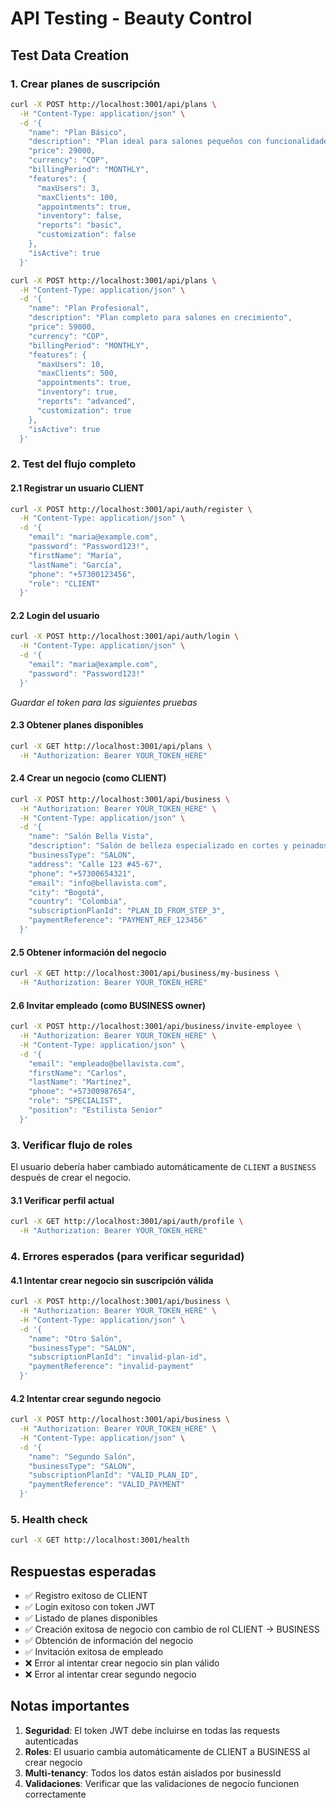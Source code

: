 # API Testing - Beauty Control

## Test Data Creation

### 1. Crear planes de suscripción

```bash
curl -X POST http://localhost:3001/api/plans \
  -H "Content-Type: application/json" \
  -d '{
    "name": "Plan Básico",
    "description": "Plan ideal para salones pequeños con funcionalidades esenciales",
    "price": 29000,
    "currency": "COP",
    "billingPeriod": "MONTHLY",
    "features": {
      "maxUsers": 3,
      "maxClients": 100,
      "appointments": true,
      "inventory": false,
      "reports": "basic",
      "customization": false
    },
    "isActive": true
  }'
```

```bash
curl -X POST http://localhost:3001/api/plans \
  -H "Content-Type: application/json" \
  -d '{
    "name": "Plan Profesional",
    "description": "Plan completo para salones en crecimiento",
    "price": 59000,
    "currency": "COP",
    "billingPeriod": "MONTHLY",
    "features": {
      "maxUsers": 10,
      "maxClients": 500,
      "appointments": true,
      "inventory": true,
      "reports": "advanced",
      "customization": true
    },
    "isActive": true
  }'
```

### 2. Test del flujo completo

#### 2.1 Registrar un usuario CLIENT

```bash
curl -X POST http://localhost:3001/api/auth/register \
  -H "Content-Type: application/json" \
  -d '{
    "email": "maria@example.com",
    "password": "Password123!",
    "firstName": "María",
    "lastName": "García",
    "phone": "+57300123456",
    "role": "CLIENT"
  }'
```

#### 2.2 Login del usuario

```bash
curl -X POST http://localhost:3001/api/auth/login \
  -H "Content-Type: application/json" \
  -d '{
    "email": "maria@example.com",
    "password": "Password123!"
  }'
```

*Guardar el token para las siguientes pruebas*

#### 2.3 Obtener planes disponibles

```bash
curl -X GET http://localhost:3001/api/plans \
  -H "Authorization: Bearer YOUR_TOKEN_HERE"
```

#### 2.4 Crear un negocio (como CLIENT)

```bash
curl -X POST http://localhost:3001/api/business \
  -H "Authorization: Bearer YOUR_TOKEN_HERE" \
  -H "Content-Type: application/json" \
  -d '{
    "name": "Salón Bella Vista",
    "description": "Salón de belleza especializado en cortes y peinados",
    "businessType": "SALON",
    "address": "Calle 123 #45-67",
    "phone": "+57300654321",
    "email": "info@bellavista.com",
    "city": "Bogotá",
    "country": "Colombia",
    "subscriptionPlanId": "PLAN_ID_FROM_STEP_3",
    "paymentReference": "PAYMENT_REF_123456"
  }'
```

#### 2.5 Obtener información del negocio

```bash
curl -X GET http://localhost:3001/api/business/my-business \
  -H "Authorization: Bearer YOUR_TOKEN_HERE"
```

#### 2.6 Invitar empleado (como BUSINESS owner)

```bash
curl -X POST http://localhost:3001/api/business/invite-employee \
  -H "Authorization: Bearer YOUR_TOKEN_HERE" \
  -H "Content-Type: application/json" \
  -d '{
    "email": "empleado@bellavista.com",
    "firstName": "Carlos",
    "lastName": "Martínez",
    "phone": "+57300987654",
    "role": "SPECIALIST",
    "position": "Estilista Senior"
  }'
```

### 3. Verificar flujo de roles

El usuario debería haber cambiado automáticamente de `CLIENT` a `BUSINESS` después de crear el negocio.

#### 3.1 Verificar perfil actual

```bash
curl -X GET http://localhost:3001/api/auth/profile \
  -H "Authorization: Bearer YOUR_TOKEN_HERE"
```

### 4. Errores esperados (para verificar seguridad)

#### 4.1 Intentar crear negocio sin suscripción válida

```bash
curl -X POST http://localhost:3001/api/business \
  -H "Authorization: Bearer YOUR_TOKEN_HERE" \
  -H "Content-Type: application/json" \
  -d '{
    "name": "Otro Salón",
    "businessType": "SALON",
    "subscriptionPlanId": "invalid-plan-id",
    "paymentReference": "invalid-payment"
  }'
```

#### 4.2 Intentar crear segundo negocio

```bash
curl -X POST http://localhost:3001/api/business \
  -H "Authorization: Bearer YOUR_TOKEN_HERE" \
  -H "Content-Type: application/json" \
  -d '{
    "name": "Segundo Salón",
    "businessType": "SALON",
    "subscriptionPlanId": "VALID_PLAN_ID",
    "paymentReference": "VALID_PAYMENT"
  }'
```

### 5. Health check

```bash
curl -X GET http://localhost:3001/health
```

## Respuestas esperadas

- ✅ Registro exitoso de CLIENT
- ✅ Login exitoso con token JWT
- ✅ Listado de planes disponibles
- ✅ Creación exitosa de negocio con cambio de rol CLIENT → BUSINESS
- ✅ Obtención de información del negocio
- ✅ Invitación exitosa de empleado
- ❌ Error al intentar crear negocio sin plan válido
- ❌ Error al intentar crear segundo negocio

## Notas importantes

1. **Seguridad**: El token JWT debe incluirse en todas las requests autenticadas
2. **Roles**: El usuario cambia automáticamente de CLIENT a BUSINESS al crear negocio
3. **Multi-tenancy**: Todos los datos están aislados por businessId
4. **Validaciones**: Verificar que las validaciones de negocio funcionen correctamente
